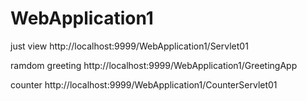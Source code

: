 # WebApplication1



just view
http://localhost:9999/WebApplication1/Servlet01

ramdom greeting
http://localhost:9999/WebApplication1/GreetingApp

counter
http://localhost:9999/WebApplication1/CounterServlet01